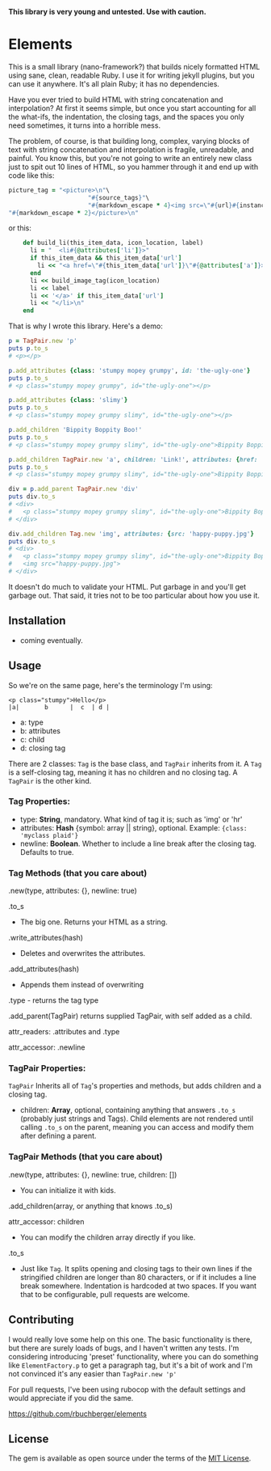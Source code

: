**This library is very young and untested. Use with caution.**

# Elements

This is a small library (nano-framework?) that builds nicely formatted HTML using sane, clean,
readable Ruby. I use it for writing jekyll plugins, but you can use it anywhere. It's all plain
Ruby; it has no dependencies.

Have you ever tried to build HTML with string concatenation and interpolation? At first it seems
simple, but once you start accounting for all the what-ifs, the indentation, the closing tags, and
the spaces you only need sometimes, it turns into a horrible mess.

The problem, of course, is that building long, complex, varying blocks of text with string
concatenation and interpolation is fragile, unreadable, and painful. You know this, but you're not
going to write an entirely new class just to spit out 10 lines of HTML, so you hammer through it and
end up with code like this:

```ruby
picture_tag = "<picture>\n"\
                      "#{source_tags}"\
                      "#{markdown_escape * 4}<img src=\"#{url}#{instance['source_default'][:generated_src]}\" #{html_attr_string}>\n"\
"#{markdown_escape * 2}</picture>\n"
```

or this: 
```ruby
    def build_li(this_item_data, icon_location, label)
      li = "  <li#{@attributes['li']}>"
      if this_item_data && this_item_data['url']
        li << "<a href=\"#{this_item_data['url']}\"#{@attributes['a']}>"
      end
      li << build_image_tag(icon_location)
      li << label
      li << '</a>' if this_item_data['url']
      li << "</li>\n"
    end
```

That is why I wrote this library. Here's a demo:

```ruby
p = TagPair.new 'p'
puts p.to_s
# <p></p>

p.add_attributes {class: 'stumpy mopey grumpy', id: 'the-ugly-one'}
puts p.to_s
# <p class="stumpy mopey grumpy", id="the-ugly-one"></p>

p.add_attributes {class: 'slimy'}
puts p.to_s
# <p class="stumpy mopey grumpy slimy", id="the-ugly-one"></p>

p.add_children 'Bippity Boppity Boo!'
puts p.to_s
# <p class="stumpy mopey grumpy slimy", id="the-ugly-one">Bippity Boppity Boo!</p>

p.add_children TagPair.new 'a', children: 'Link!', attributes: {href: 'awesome-possum.com'}
puts p.to_s
# <p class="stumpy mopey grumpy slimy", id="the-ugly-one">Bippity Boppity Boo!<a href="awesome-possum.com">Link!</a></p>

div = p.add_parent TagPair.new 'div'
puts div.to_s
# <div>
#   <p class="stumpy mopey grumpy slimy", id="the-ugly-one">Bippity Boppity Boo!<a href="awesome-possum.com">Link!</a></p>
# </div>

div.add_children Tag.new 'img', attributes: {src: 'happy-puppy.jpg'}
puts div.to_s
# <div>
#   <p class="stumpy mopey grumpy slimy", id="the-ugly-one">Bippity Boppity Boo!<a href="awesome-possum.com">Link!</a></p>
#   <img src="happy-puppy.jpg">
# </div>

```
It doesn't do much to validate your HTML. Put garbage in and you'll get garbage out. That said, it
tries not to be too particular about how you use it.

## Installation

 - coming eventually.
 
## Usage

So we're on the same page, here's the terminology I'm using:
```
<p class="stumpy">Hello</p>
|a|       b      |  c  | d |
```
- a: type
- b: attributes
- c: child
- d: closing tag

There are 2 classes: `Tag` is the base class, and `TagPair` inherits from it. A `Tag` is a
self-closing tag, meaning it has no children and no closing tag. A `TagPair` is the other kind.

### Tag Properties:

 - type:
     **String**, mandatory. What kind of tag it is; such as 'img' or 'hr'
 - attributes:
     **Hash** {symbol: array || string}, optional. Example: `{class: 'myclass plaid'}` 
 - newline: 
     **Boolean**. Whether to include a line break after the closing tag. Defaults to true.

### Tag Methods (that you care about)

.new(type, attributes: {}, newline: true)

.to_s
- The big one. Returns your HTML as a string.

.write_attributes(hash)
- Deletes and overwrites the attributes.

.add_attributes(hash)
- Appends them instead of overwriting

.type - returns the tag type

.add_parent(TagPair)
returns supplied TagPair, with self added as a child.

attr_readers: .attributes and .type

attr_accessor: .newline

### TagPair Properties:

 `TagPair` Inherits all of `Tag`'s properties and methods, but adds children and a closing tag.
 - children:
     **Array**, optional, containing anything that answers `.to_s` (probably just strings and Tags).
     Child elements are not rendered until calling `.to_s` on the parent, meaning you can access and
     modify them after defining a parent.

### TagPair Methods (that you care about)

.new(type, attributes: {}, newline: true, children: [])
 - You can initialize it with kids. 

.add_children(array, or anything that knows .to_s)

attr_accessor: children
- You can modify the children array directly if you like.

.to_s
- Just like `Tag`. It splits opening and closing tags to their own lines if the stringified children
    are longer than 80 characters, or if it includes a line break somewhere. Indentation is
    hardcoded at two spaces. If you want that to be configurable, pull requests are welcome. 

## Contributing

I would really love some help on this one. The basic functionality is there, but there are surely
loads of bugs, and I haven't written any tests. I'm considering introducing 'preset' functionality,
where you can do something like `ElementFactory.p` to get a paragraph tag, but it's a bit of work
and I'm not convinced it's any easier than `TagPair.new 'p'`

For pull requests, I've been using rubocop with the default settings and would appreciate if you did
the same.

https://github.com/rbuchberger/elements

## License

The gem is available as open source under the terms of the [MIT License](https://opensource.org/licenses/MIT).
